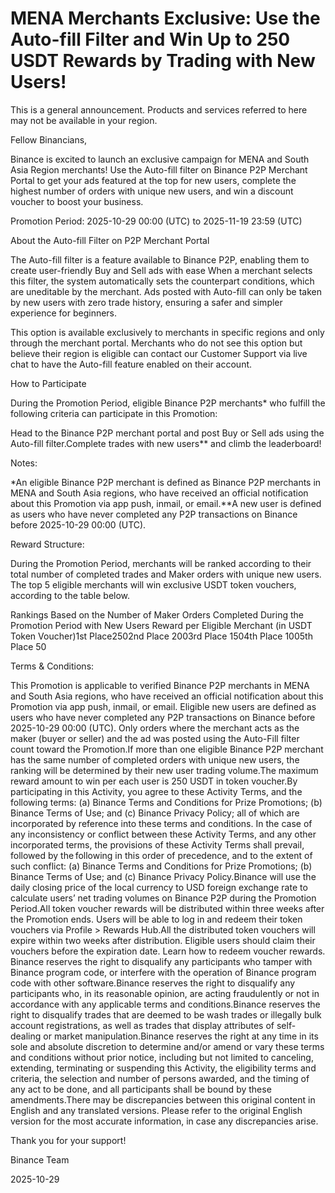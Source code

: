 # MENA Merchants Exclusive: Use the Auto-fill Filter and Win Up to 250 USDT Rewards by Trading with New Users!

This is a general announcement. Products and services referred to here may not be available in your region.

Fellow Binancians,

Binance is excited to launch an exclusive campaign for MENA and South Asia Region merchants! Use the Auto-fill filter on Binance P2P Merchant Portal to get your ads featured at the top for new users, complete the highest number of orders with unique new users, and win a discount voucher to boost your business.

Promotion Period: 2025-10-29 00:00 (UTC) to 2025-11-19 23:59 (UTC)

About the Auto-fill Filter on P2P Merchant Portal

The Auto-fill filter is a feature available to Binance P2P, enabling them to create user-friendly Buy and Sell ads with ease When a merchant selects this filter, the system automatically sets the counterpart conditions, which are uneditable by the merchant. Ads posted with Auto-fill can only be taken by new users with zero trade history, ensuring a safer and simpler experience for beginners.

This option is available exclusively to merchants in specific regions and only through the merchant portal. Merchants who do not see this option but believe their region is eligible can contact our Customer Support via live chat to have the Auto-fill feature enabled on their account.

How to Participate

During the Promotion Period, eligible Binance P2P merchants* who fulfill the following criteria can participate in this Promotion:

Head to the Binance P2P merchant portal and post Buy or Sell ads using the Auto-fill filter.Complete trades with new users** and climb the leaderboard!

Notes: 

*An eligible Binance P2P merchant is defined as Binance P2P merchants in MENA and South Asia regions, who have received an official notification about this Promotion via app push, inmail, or email.**A new user is defined as users who have never completed any P2P transactions on Binance before 2025-10-29 00:00 (UTC). 

Reward Structure:

During the Promotion Period, merchants will be ranked according to their total number of completed trades and Maker orders with unique new users. The top 5 eligible merchants will win exclusive USDT token vouchers, according to the table below.

Rankings Based on the Number of Maker Orders Completed During the Promotion Period with New Users Reward per Eligible Merchant (in USDT Token Voucher)1st Place2502nd Place 2003rd Place 1504th Place 1005th Place 50

Terms & Conditions:

This Promotion is applicable to verified Binance P2P merchants in MENA and South Asia regions, who have received an official notification about this Promotion via app push, inmail, or email. Eligible new users are defined as users who have never completed any P2P transactions on Binance before 2025-10-29 00:00 (UTC). Only orders where the merchant acts as the maker (buyer or seller) and the ad was posted using the Auto-Fill filter count toward the Promotion.If more than one eligible Binance P2P merchant has the same number of completed orders with unique new users, the ranking will be determined by their new user trading volume.The maximum reward amount to win per each user is 250 USDT in token voucher.By participating in this Activity, you agree to these Activity Terms, and the following terms: (a) Binance Terms and Conditions for Prize Promotions; (b) Binance Terms of Use; and (c) Binance Privacy Policy; all of which are incorporated by reference into these terms and conditions. In the case of any inconsistency or conflict between these Activity Terms, and any other incorporated terms, the provisions of these Activity Terms shall prevail, followed by the following in this order of precedence, and to the extent of such conflict: (a) Binance Terms and Conditions for Prize Promotions; (b) Binance Terms of Use; and (c) Binance Privacy Policy.Binance will use the daily closing price of the local currency to USD foreign exchange rate to calculate users’ net trading volumes on Binance P2P during the Promotion Period.All token voucher rewards will be distributed within three weeks after the Promotion ends. Users will be able to log in and redeem their token vouchers via Profile > Rewards Hub.All the distributed token vouchers will expire within two weeks after distribution. Eligible users should claim their vouchers before the expiration date. Learn how to redeem voucher rewards. Binance reserves the right to disqualify any participants who tamper with Binance program code, or interfere with the operation of Binance program code with other software.Binance reserves the right to disqualify any participants who, in its reasonable opinion, are acting fraudulently or not in accordance with any applicable terms and conditions.Binance reserves the right to disqualify trades that are deemed to be wash trades or illegally bulk account registrations, as well as trades that display attributes of self-dealing or market manipulation.Binance reserves the right at any time in its sole and absolute discretion to determine and/or amend or vary these terms and conditions without prior notice, including but not limited to canceling, extending, terminating or suspending this Activity, the eligibility terms and criteria, the selection and number of persons awarded, and the timing of any act to be done, and all participants shall be bound by these amendments.There may be discrepancies between this original content in English and any translated versions. Please refer to the original English version for the most accurate information, in case any discrepancies arise.

Thank you for your support!

Binance Team

2025-10-29